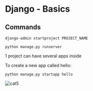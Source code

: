 # Django - Basics

## Commands

```django
django-admin startproject PROJECT_NAME
```

```django
python manage.py runserver
```

1 project can have several apps inside

To create a new app called hello:

```django
python manage.py startapp hello
```



![cat5](https://pinklillies.github.io/images/cat5.jfif)
